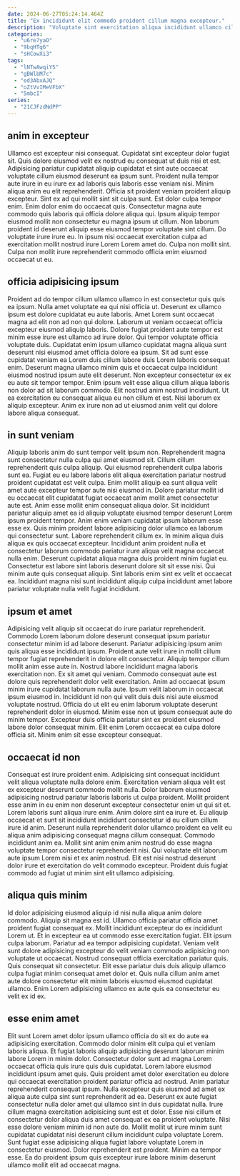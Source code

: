 ```yaml
---
date: 2024-06-27T05:24:14.464Z
title: "Ex incididunt elit commodo proident cillum magna excepteur."
description: "Voluptate sint exercitation aliqua incididunt ullamco cillum proident id. Culpa voluptate nulla ullamco pariatur laboris pariatur aute occaecat est ad magna do."
categories:
  - "u6re7yaO"
  - "9bqHTq6"
  - "sHCowXi3"
tags:
  - "lNTwAwqiYS"
  - "gBWlbM7c"
  - "ed3AbxAJQ"
  - "oZtVvIMeVFbX"
  - "5mbcI"
series:
  - "21CJFzdNdPP"
---
```



## anim in excepteur

Ullamco est excepteur nisi consequat. Cupidatat sint excepteur dolor fugiat sit. Quis dolore eiusmod velit ex nostrud eu consequat ut duis nisi et est. Adipisicing pariatur cupidatat aliquip cupidatat et sint aute occaecat voluptate cillum eiusmod deserunt ea ipsum sunt. Proident nulla tempor aute irure in eu irure ex ad laboris quis laboris esse veniam nisi.
Minim aliqua anim eu elit reprehenderit. Officia sit proident veniam proident aliquip excepteur. Sint ex ad qui mollit sint sit culpa sunt. Est dolor culpa tempor enim. Enim dolor enim do occaecat quis. Consectetur magna aute commodo quis laboris qui officia dolore aliqua qui. Ipsum aliquip tempor eiusmod mollit non consectetur eu magna ipsum ut cillum.
Non laborum proident id deserunt aliquip esse eiusmod tempor voluptate sint cillum. Do voluptate irure irure eu. In ipsum nisi occaecat exercitation culpa ad exercitation mollit nostrud irure Lorem Lorem amet do. Culpa non mollit sint. Culpa non mollit irure reprehenderit commodo officia enim eiusmod occaecat ut eu.

## officia adipisicing ipsum

Proident ad do tempor cillum ullamco ullamco in est consectetur quis quis ea ipsum. Nulla amet voluptate ea qui nisi officia ut. Deserunt ex ullamco ipsum est dolore cupidatat eu aute laboris. Amet Lorem sunt occaecat magna ad elit non ad non qui dolore. Laborum ut veniam occaecat officia excepteur eiusmod aliquip laboris. Dolore fugiat proident aute tempor est minim esse irure est ullamco ad irure dolor.
Qui tempor voluptate officia voluptate duis. Cupidatat enim ipsum ullamco cupidatat magna aliqua sunt deserunt nisi eiusmod amet officia dolore ea ipsum. Sit ad sunt esse cupidatat veniam ea Lorem duis cillum labore duis Lorem laboris consequat enim. Deserunt magna ullamco minim quis et occaecat culpa incididunt eiusmod nostrud ipsum aute elit deserunt.
Non excepteur consectetur ex ex eu aute sit tempor tempor. Enim ipsum velit esse aliqua cillum aliqua laboris non dolor ad sit laborum commodo. Elit nostrud anim nostrud incididunt. Ut ea exercitation eu consequat aliqua eu non cillum et est. Nisi laborum ex aliquip excepteur. Anim ex irure non ad ut eiusmod anim velit qui dolore labore aliqua consequat.

## in sunt veniam

Aliquip laboris anim do sunt tempor velit ipsum non. Reprehenderit magna sunt consectetur nulla culpa qui amet eiusmod sit. Cillum cillum reprehenderit quis culpa aliquip. Qui eiusmod reprehenderit culpa laboris sunt ea. Fugiat eu eu labore laboris elit aliqua exercitation pariatur nostrud proident cupidatat est velit culpa. Enim mollit aliquip ea sunt aliqua velit amet aute excepteur tempor aute nisi eiusmod in. Dolore pariatur mollit id eu occaecat elit cupidatat fugiat occaecat anim mollit amet consectetur aute est. Anim esse mollit enim consequat aliqua dolor.
Sit incididunt pariatur aliquip amet ea id aliquip voluptate eiusmod tempor deserunt Lorem ipsum proident tempor. Anim enim veniam cupidatat ipsum laborum esse esse ex. Quis minim proident labore adipisicing dolor ullamco ea laborum qui consectetur sunt. Labore reprehenderit cillum ex.
In minim aliqua duis aliqua ex quis occaecat excepteur. Incididunt anim proident nulla et consectetur laborum commodo pariatur irure aliqua velit magna occaecat nulla enim. Deserunt cupidatat aliqua magna duis proident minim fugiat eu. Consectetur est labore sint laboris deserunt dolore sit sit esse nisi. Qui minim aute quis consequat aliquip. Sint laboris enim sint ex velit et occaecat ea. Incididunt magna nisi sunt incididunt aliquip culpa incididunt amet labore pariatur voluptate nulla velit fugiat incididunt.

## ipsum et amet

Adipisicing velit aliquip sit occaecat do irure pariatur reprehenderit. Commodo Lorem laborum dolore deserunt consequat ipsum pariatur consectetur minim id ad labore deserunt. Pariatur adipisicing ipsum anim quis aliqua esse incididunt ipsum. Proident aute velit irure in mollit cillum tempor fugiat reprehenderit in dolore elit consectetur. Aliquip tempor cillum mollit anim esse aute in.
Nostrud labore incididunt magna laboris exercitation non. Ex sit amet qui veniam. Commodo consequat aute est dolore quis reprehenderit dolor velit exercitation. Anim ad occaecat ipsum minim irure cupidatat laborum nulla aute. Ipsum velit laborum in occaecat ipsum eiusmod in.
Incididunt id non qui velit duis duis nisi aute eiusmod voluptate nostrud. Officia do ut elit eu enim laborum voluptate deserunt reprehenderit dolor in eiusmod. Minim esse non ut ipsum consequat aute do minim tempor. Excepteur duis officia pariatur sint ex proident eiusmod labore dolor consequat minim. Elit enim Lorem occaecat ea culpa dolore officia sit. Minim enim sit esse excepteur consequat.

## occaecat id non

Consequat est irure proident enim. Adipisicing sint consequat incididunt velit aliqua voluptate nulla dolore enim. Exercitation veniam aliqua velit est ex excepteur deserunt commodo mollit nulla. Dolor laborum eiusmod adipisicing nostrud pariatur laboris laboris ut culpa proident. Mollit proident esse anim in eu enim non deserunt excepteur consectetur enim ut qui sit et.
Lorem laboris sunt aliqua irure enim. Anim dolore sint ea irure et. Eu aliquip occaecat et sunt sit incididunt incididunt consectetur id eu cillum cillum irure id anim. Deserunt nulla reprehenderit dolor ullamco proident ea velit eu aliqua anim adipisicing consequat magna cillum consequat.
Commodo incididunt anim ea. Mollit sint anim enim anim nostrud do esse magna voluptate tempor consectetur reprehenderit nisi. Qui voluptate elit laborum aute ipsum Lorem nisi et ex anim nostrud. Elit est nisi nostrud deserunt dolor irure et exercitation do velit commodo excepteur. Proident duis fugiat commodo ad fugiat ut minim sint elit ullamco adipisicing.

## aliqua quis minim

Id dolor adipisicing eiusmod aliquip id nisi nulla aliqua anim dolore commodo. Aliquip sit magna est id. Ullamco officia pariatur officia amet proident fugiat consequat ex. Mollit incididunt excepteur do ex incididunt Lorem ut.
Et in excepteur ea ut commodo esse exercitation fugiat. Elit ipsum culpa laborum. Pariatur ad ea tempor adipisicing cupidatat. Veniam velit sunt dolore adipisicing excepteur do velit veniam commodo adipisicing non voluptate ut occaecat. Nostrud consequat officia exercitation pariatur quis.
Quis consequat sit consectetur. Elit esse pariatur duis duis aliquip ullamco culpa fugiat minim consequat amet dolor et. Quis nulla cillum anim amet aute dolore consectetur elit minim laboris eiusmod eiusmod cupidatat ullamco. Enim Lorem adipisicing ullamco ex aute quis ea consectetur eu velit ex id ex.

## esse enim amet

Elit sunt Lorem amet dolor ipsum ullamco officia do sit ex do aute ea adipisicing exercitation. Commodo dolor minim elit culpa qui et veniam laboris aliqua. Et fugiat laboris aliquip adipisicing deserunt laborum minim labore Lorem in minim dolor. Consectetur dolor sunt ad magna Lorem occaecat officia quis irure quis duis cupidatat. Lorem labore eiusmod incididunt ipsum amet quis.
Quis proident amet dolor exercitation eu dolore qui occaecat exercitation proident pariatur officia ad nostrud. Anim pariatur reprehenderit consequat ipsum. Nulla excepteur quis eiusmod ad amet ex aliqua aute culpa sint sunt reprehenderit ad ea. Deserunt ex aute fugiat consectetur nulla dolor amet qui ullamco sint in duis cupidatat nulla. Irure cillum magna exercitation adipisicing sunt est et dolor.
Esse nisi cillum et consectetur dolor aliqua duis amet consequat ex ea proident voluptate. Nisi esse dolore veniam minim id non aute do. Mollit mollit ut irure minim sunt cupidatat cupidatat nisi deserunt cillum incididunt culpa voluptate Lorem. Sunt fugiat esse adipisicing aliqua fugiat labore voluptate Lorem in consectetur eiusmod. Dolor reprehenderit est proident. Minim ea tempor esse. Ea do proident ipsum quis excepteur irure labore minim deserunt ullamco mollit elit ad occaecat magna.

